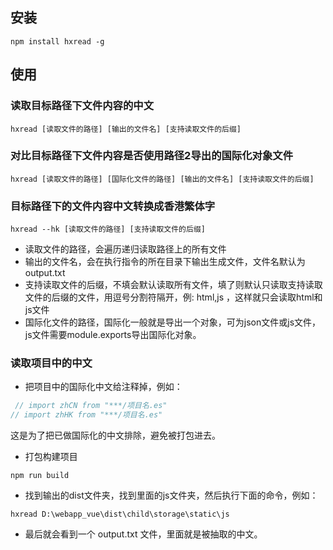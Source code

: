 ## 安装
```
npm install hxread -g
```
## 使用
### 读取目标路径下文件内容的中文
```
hxread [读取文件的路径] [输出的文件名] [支持读取文件的后缀]
```
### 对比目标路径下文件内容是否使用路径2导出的国际化对象文件
```
hxread [读取文件的路径] [国际化文件的路径] [输出的文件名] [支持读取文件的后缀]
```
### 目标路径下的文件内容中文转换成香港繁体字
```
hxread --hk [读取文件的路径] [支持读取文件的后缀]
```
- 读取文件的路径，会遍历递归读取路径上的所有文件
- 输出的文件名，会在执行指令的所在目录下输出生成文件，文件名默认为 output.txt
- 支持读取文件的后缀，不填会默认读取所有文件，填了则默认只读取支持读取文件的后缀的文件，用逗号分割符隔开，例: html,js ，这样就只会读取html和js文件
- 国际化文件的路径，国际化一般就是导出一个对象，可为json文件或js文件，js文件需要module.exports导出国际化对象。

### 读取项目中的中文
- 把项目中的国际化中文给注释掉，例如：
```js
 // import zhCN from "***/项目名.es"
// import zhHK from "***/项目名.es"
```
这是为了把已做国际化的中文排除，避免被打包进去。

- 打包构建项目
```
npm run build
```

- 找到输出的dist文件夹，找到里面的js文件夹，然后执行下面的命令，例如：
```
hxread D:\webapp_vue\dist\child\storage\static\js
```

- 最后就会看到一个 output.txt 文件，里面就是被抽取的中文。